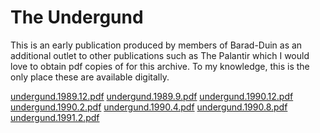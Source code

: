 The Undergund
===

This is an early publication produced by members of Barad-Duin as an additional outlet to other publications such as The Palantir which I would love to obtain pdf copies of for this archive. To my knowledge, this is the only place these are available digitally.

[undergund.1989.12.pdf](./undergund/undergund.1989.12.pdf)
[undergund.1989.9.pdf](./undergund/undergund.1989.9.pdf)
[undergund.1990.12.pdf](./undergund/undergund.1990.12.pdf)
[undergund.1990.2.pdf](./undergund/undergund.1990.2.pdf)
[undergund.1990.4.pdf](./undergund/undergund.1990.4.pdf)
[undergund.1990.8.pdf](./undergund/undergund.1990.8.pdf)
[undergund.1991.2.pdf](./undergund/undergund.1991.2.pdf)
